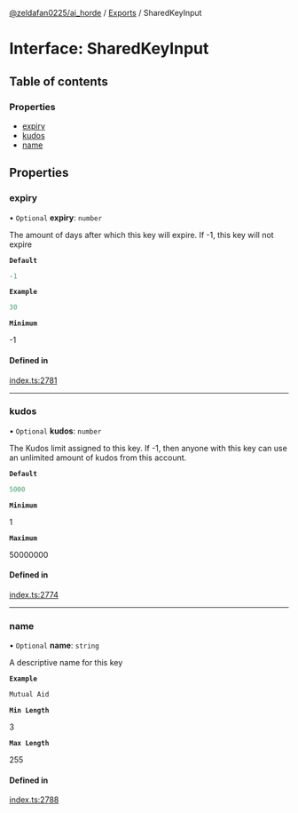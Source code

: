 [@zeldafan0225/ai_horde](../README.md) / [Exports](../modules.md) / SharedKeyInput

# Interface: SharedKeyInput

## Table of contents

### Properties

- [expiry](SharedKeyInput.md#expiry)
- [kudos](SharedKeyInput.md#kudos)
- [name](SharedKeyInput.md#name)

## Properties

### expiry

• `Optional` **expiry**: `number`

The amount of days after which this key will expire. If -1, this key will not expire

**`Default`**

```ts
-1
```

**`Example`**

```ts
30
```

**`Minimum`**

-1

#### Defined in

[index.ts:2781](https://github.com/ZeldaFan0225/ai_horde/blob/d340ba6/index.ts#L2781)

___

### kudos

• `Optional` **kudos**: `number`

The Kudos limit assigned to this key. If -1, then anyone with this key can use an unlimited amount of kudos from this account.

**`Default`**

```ts
5000
```

**`Minimum`**

1

**`Maximum`**

50000000

#### Defined in

[index.ts:2774](https://github.com/ZeldaFan0225/ai_horde/blob/d340ba6/index.ts#L2774)

___

### name

• `Optional` **name**: `string`

A descriptive name for this key

**`Example`**

```ts
Mutual Aid
```

**`Min Length`**

3

**`Max Length`**

255

#### Defined in

[index.ts:2788](https://github.com/ZeldaFan0225/ai_horde/blob/d340ba6/index.ts#L2788)
